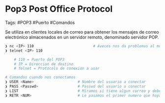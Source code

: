 # Pop3 Post Office Protocol

Tags: #POP3 #Puerto #Comandos 

Se utiliza en clientes locales de correo para obtener los mensajes de correo electrónico almacenados en un servidor remoto, denominado servidor POP.

```bash
❯ nc <IP> 110                           # Aveces nos da problemas al momento de conectarnos
❯ telnet <IP> 110

	# 110 = Puerto del POP3
	# IP = Direccion de destino 
	# Telnet = Protocolo de conexion a usar 
```

```bash
# Comandos cuando nos conectamos
❯ USER <Name>                    # Nombre del usuario a conectar
❯ PASS <Passwd>                  # Passwd del usuario a conectar 
❯ LIST                           # Miramos si tiene algun correo y debemos ver minimo **1** 10, por lo que no debemos de ver 0 0 ya que eso dice que no tiene correo 
❯ RETR <NUM>                     # Le pasamos el primer numero que hayamos encontrado anteriormente y listamos los mensajes que tenga en su bandeja de entrada, si encontramos un **2** quiere decir que hay dos correos, por lo que podemos poner primero **1** y despues el **2** y asi sucesivamente.
```
